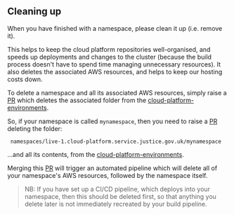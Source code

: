 ## Cleaning up

When you have finished with a namespace, please clean it up (i.e. remove it).

This helps to keep the cloud platform repositories well-organised, and speeds
up deployments and changes to the cluster (because the build process doesn't
have to spend time managing unnecessary resources). It also deletes the
associated AWS resources, and helps to keep our hosting costs down.

To delete a namespace and all its associated AWS resources, simply raise a
[PR] which deletes the associated folder from the [cloud-platform-environments][envrepo].

So, if your namespace is called `mynamespace`, then you need to raise a [PR]
deleting the folder:

     namespaces/live-1.cloud-platform.service.justice.gov.uk/mynamespace

...and all its contents, from the [cloud-platform-environments][envrepo].

Merging this [PR] will trigger an automated pipeline which will delete all of
your namespace's AWS resources, followed by the namespace itself.

> NB: If you have set up a CI/CD pipeline, which deploys into your namespace,
then this should be deleted first, so that anything you delete later is not
immediately recreated by your build pipeline.

[envrepo]: https://github.com/ministryofjustice/cloud-platform-environments
[PR]: https://help.github.com/en/articles/about-pull-requests
